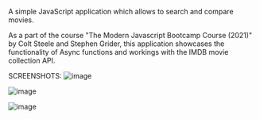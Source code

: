 A simple JavaScript application which allows to search and compare movies.  

As a part of the course "The Modern Javascript Bootcamp Course (2021)" by Colt Steele and Stephen Grider, this application showcases the functionality of Async functions and workings with the IMDB movie collection API.

SCREENSHOTS:
![image](https://user-images.githubusercontent.com/61860925/178138300-fc4d69a4-5f7c-4c81-86c6-f9898a899332.png)

![image](https://user-images.githubusercontent.com/61860925/178138354-ed398892-874b-4974-8f86-2ead10035a14.png)

![image](https://user-images.githubusercontent.com/61860925/178138370-c2f110db-edcd-419c-abfb-180ed8519b90.png)
